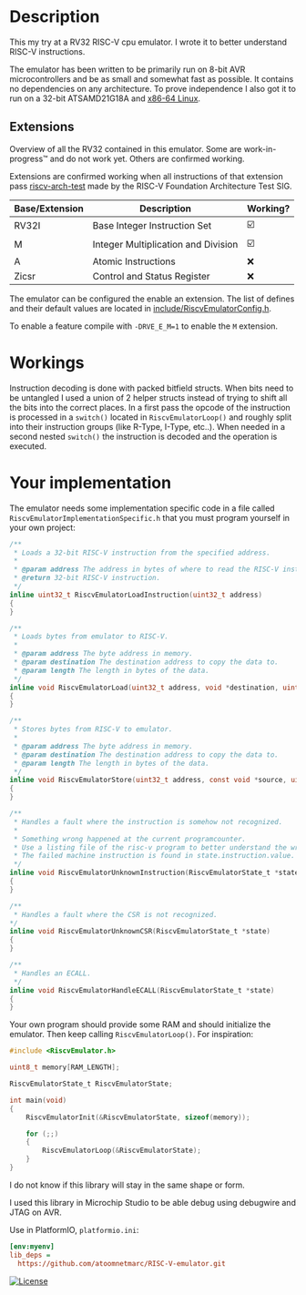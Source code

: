 # Description

This my try at a RV32 RISC-V cpu emulator. I wrote it to better understand RISC-V instructions.

The emulator has been written to be primarily run on 8-bit AVR microcontrollers and be as small and somewhat fast as possible. It contains no dependencies on any architecture. To prove independence I also got it to run on a 32-bit ATSAMD21G18A and [x86-64 Linux](https://github.com/atoomnetmarc/RISC-V-emulator-Native).

## Extensions

Overview of all the RV32 contained in this emulator. Some are work-in-progress™ and do not work yet. Others are confirmed working.

Extensions are confirmed working when all instructions of that extension pass [riscv-arch-test](https://github.com/riscv-non-isa/riscv-arch-test) made by the RISC-V Foundation Architecture Test SIG.

| Base/Extension  | Description                         | Working?                |
| --              | --                                  | --                      |
| RV32I           | Base Integer Instruction Set        | :ballot_box_with_check: |
| M               | Integer Multiplication and Division | :ballot_box_with_check: |
| A               | Atomic Instructions                 | :x:                     |
| Zicsr           | Control and Status Register         | :x:                     |


The emulator can be configured the enable an extension. The list of defines and their default values are located in [include/RiscvEmulatorConfig.h](include/RiscvEmulatorConfig.h).

To enable a feature compile with `-DRVE_E_M=1` to enable the `M` extension.

# Workings

Instruction decoding is done with packed bitfield structs. When bits need to be untangled I used a union of 2 helper structs instead of trying to shift all the bits into the correct places.
In a first pass the opcode of the instruction is processed in a `switch()` located in `RiscvEmulatorLoop()` and roughly split into their instruction groups (like R-Type, I-Type, etc..). When needed in a second nested `switch()` the instruction is decoded and the operation is executed.

# Your implementation

The emulator needs some implementation specific code in a file called `RiscvEmulatorImplementationSpecific.h` that you must program yourself in your own project:

```c
/**
 * Loads a 32-bit RISC-V instruction from the specified address.
 *
 * @param address The address in bytes of where to read the RISC-V instruction.
 * @return 32-bit RISC-V instruction.
 */
inline uint32_t RiscvEmulatorLoadInstruction(uint32_t address)
{
}

/**
 * Loads bytes from emulator to RISC-V.
 *
 * @param address The byte address in memory.
 * @param destination The destination address to copy the data to.
 * @param length The length in bytes of the data.
 */
inline void RiscvEmulatorLoad(uint32_t address, void *destination, uint8_t length)
{
}

/**
 * Stores bytes from RISC-V to emulator.
 *
 * @param address The byte address in memory.
 * @param destination The destination address to copy the data to.
 * @param length The length in bytes of the data.
 */
inline void RiscvEmulatorStore(uint32_t address, const void *source, uint8_t length)
{
}

/**
 * Handles a fault where the instruction is somehow not recognized.
 *
 * Something wrong happened at the current programcounter.
 * Use a listing file of the risc-v program to better understand the wrong.
 * The failed machine instruction is found in state.instruction.value.
 */
inline void RiscvEmulatorUnknownInstruction(RiscvEmulatorState_t *state)
{
}

/**
 * Handles a fault where the CSR is not recognized.
*/
inline void RiscvEmulatorUnknownCSR(RiscvEmulatorState_t *state)
{
}

/**
 * Handles an ECALL.
 */
inline void RiscvEmulatorHandleECALL(RiscvEmulatorState_t *state)
{
}
```

Your own program should provide some RAM and should initialize the emulator. Then keep calling `RiscvEmulatorLoop()`. For inspiration:

```c
#include <RiscvEmulator.h>

uint8_t memory[RAM_LENGTH];

RiscvEmulatorState_t RiscvEmulatorState;

int main(void)
{
    RiscvEmulatorInit(&RiscvEmulatorState, sizeof(memory));

    for (;;)
    {
        RiscvEmulatorLoop(&RiscvEmulatorState);
    }
}
```

I do not know if this library will stay in the same shape or form.

I used this library in Microchip Studio to be able debug using debugwire and JTAG on AVR.

Use in PlatformIO, `platformio.ini`:
```ini
[env:myenv]
lib_deps =
  https://github.com/atoomnetmarc/RISC-V-emulator.git
```

[![License](https://img.shields.io/badge/License-Apache%202.0-blue.svg)](https://opensource.org/licenses/Apache-2.0)
